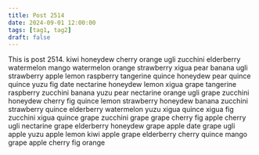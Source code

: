 ```yaml
---
title: Post 2514
date: 2024-09-01 12:00:00
tags: [tag1, tag2]
draft: false
---
```

This is post 2514.
kiwi
honeydew
cherry
orange
ugli
zucchini
elderberry
watermelon
mango
watermelon
orange
strawberry
xigua
pear
banana
ugli
strawberry
apple
lemon
raspberry
tangerine
quince
honeydew
pear
quince
quince
yuzu
fig
date
nectarine
honeydew
lemon
xigua
grape
tangerine
raspberry
zucchini
banana
yuzu
pear
nectarine
orange
ugli
grape
zucchini
honeydew
cherry
fig
quince
lemon
strawberry
honeydew
banana
zucchini
strawberry
quince
elderberry
watermelon
yuzu
xigua
quince
xigua
fig
zucchini
xigua
quince
grape
zucchini
grape
grape
cherry
fig
apple
cherry
ugli
nectarine
grape
elderberry
honeydew
grape
apple
date
grape
ugli
apple
yuzu
apple
lemon
kiwi
apple
grape
elderberry
cherry
quince
mango
grape
apple
cherry
fig
orange
